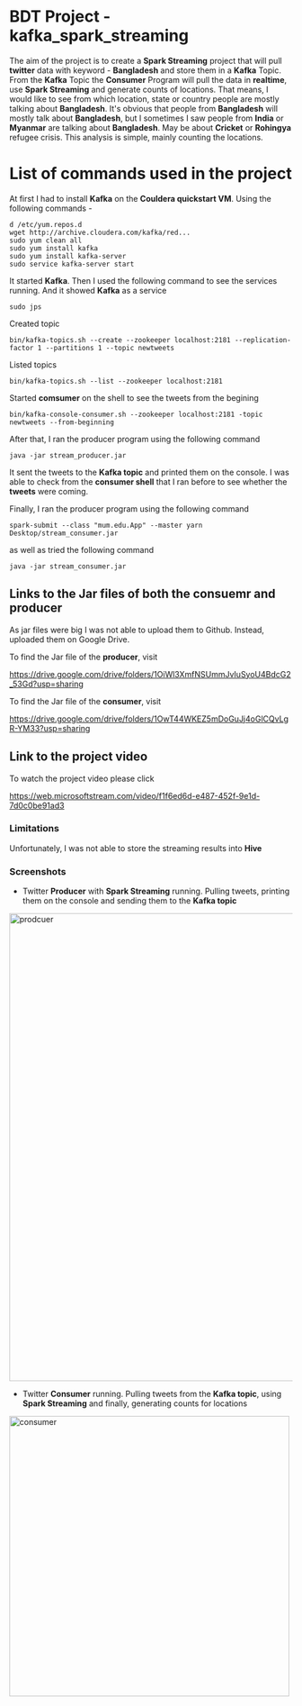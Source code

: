 # BDT Project - kafka_spark_streaming

The aim of the project is to create a **Spark Streaming** project that will pull **twitter** data with keyword - **Bangladesh** and store them in a **Kafka** Topic.
From the **Kafka** Topic the **Consumer** Program will pull the data in **realtime**, use **Spark Streaming** and generate counts of locations. That means, I would like to see from which location, state or country people are mostly talking about **Bangladesh**. It's obvious that people from **Bangladesh** will mostly talk about **Bangladesh**, but I sometimes I saw people from **India** or **Myanmar** are talking about **Bangladesh**. May be about **Cricket** or **Rohingya** refugee crisis. This analysis is simple, mainly counting the locations.

# List of commands used in the project

At first I had to install **Kafka** on the **Couldera quickstart VM**. Using the following commands - 
```
d /etc/yum.repos.d 
wget http://archive.cloudera.com/kafka/red...
sudo yum clean all
sudo yum install kafka
sudo yum install kafka-server
sudo service kafka-server start 
```
It started **Kafka**. 
Then I used the following command to see the services running. And it showed **Kafka** as a service

```
sudo jps
```

Created topic
```
bin/kafka-topics.sh --create --zookeeper localhost:2181 --replication-factor 1 --partitions 1 --topic newtweets
```
Listed topics
```
bin/kafka-topics.sh --list --zookeeper localhost:2181
```

Started **comsumer** on the shell to see the tweets from the begining
```
bin/kafka-console-consumer.sh --zookeeper localhost:2181 -topic newtweets --from-beginning
```
After that, I ran the producer program using the following command
```
java -jar stream_producer.jar
```
It sent the tweets to the **Kafka topic** and printed them on the console. I was able to check from the **consumer shell** that I ran before
to see whether the  **tweets** were coming.

Finally, I ran the producer program using the following command

```
spark-submit --class "mum.edu.App" --master yarn  Desktop/stream_consumer.jar
```
as well as tried the following command  

```
java -jar stream_consumer.jar
```

## Links to the Jar files of both the consuemr and producer
As jar files were big I was not able to upload them to Github. Instead, uploaded them on Google Drive.

To  find the Jar file of the **producer**, visit

https://drive.google.com/drive/folders/1OiWl3XmfNSUmmJvIuSyoU4BdcG2_53Gd?usp=sharing


To  find the Jar file of the **consumer**, visit

https://drive.google.com/drive/folders/1OwT44WKEZ5mDoGuJj4oGlCQvLgR-YM33?usp=sharing


## Link to the project video

To watch the project video please click 

https://web.microsoftstream.com/video/f1f6ed6d-e487-452f-9e1d-7d0c0be91ad3


### Limitations

Unfortunately, I was not able to store the streaming results into **Hive**

### Screenshots 

* Twitter **Producer** with **Spark Streaming** running. Pulling tweets, printing them on the console and sending them to the **Kafka topic**

<img width="831" alt="prodcuer" src="https://user-images.githubusercontent.com/7520167/95055944-9d238800-06b9-11eb-9489-954354aae095.PNG">

* Twitter **Consumer** running. Pulling tweets from the **Kafka topic**, using **Spark Streaming** and finally, generating counts for locations

<img width="498" alt="consumer" src="https://user-images.githubusercontent.com/7520167/95055847-7cf3c900-06b9-11eb-8be0-7ac836f76fa0.PNG">
